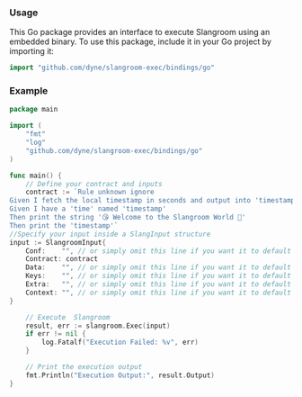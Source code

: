 <!--
SPDX-FileCopyrightText: 2024-2025 Dyne.org foundation

SPDX-License-Identifier: AGPL-3.0-or-later
-->

### Usage
This Go package provides an interface to execute Slangroom using an embedded binary. To use this package, include it in your Go project by importing it:

```go
import "github.com/dyne/slangroom-exec/bindings/go"
```

### Example

```go
package main

import (
    "fmt"
    "log"
    "github.com/dyne/slangroom-exec/bindings/go"
)

func main() {
    // Define your contract and inputs
    contract := `Rule unknown ignore
Given I fetch the local timestamp in seconds and output into 'timestamp'
Given I have a 'time' named 'timestamp'
Then print the string '😘 Welcome to the Slangroom World 🌈'
Then print the 'timestamp'`
//Specify your input inside a SlangInput structure
input := SlangroomInput{
    Conf:    "", // or simply omit this line if you want it to default to ""
    Contract: contract
    Data:    "", // or simply omit this line if you want it to default to ""
    Keys:    "", // or simply omit this line if you want it to default to ""
    Extra:   "", // or simply omit this line if you want it to default to ""
    Context: "", // or simply omit this line if you want it to default to ""
}

    // Execute  Slangroom
    result, err := slangroom.Exec(input)
    if err != nil {
        log.Fatalf("Execution Failed: %v", err)
    }

    // Print the execution output
    fmt.Println("Execution Output:", result.Output)
}
```
